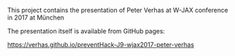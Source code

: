 This project contains the presentation of Peter Verhas at W-JAX conference in 2017 at München

The presentation itself is available from GitHub pages:

https://verhas.github.io/preventHack-J9-wjax2017-peter-verhas